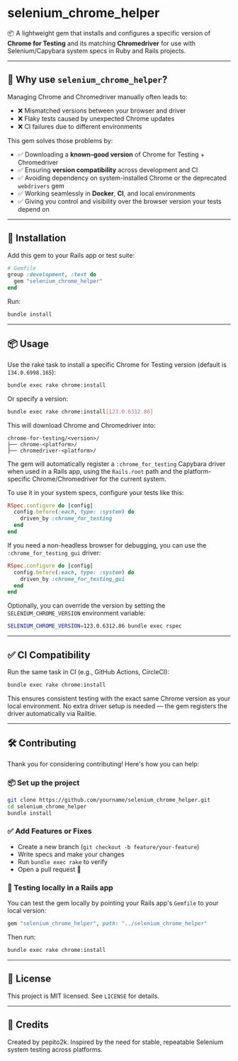 # selenium_chrome_helper

📦 A lightweight gem that installs and configures a specific version of **Chrome for Testing** and its matching **Chromedriver** for use with Selenium/Capybara system specs in Ruby and Rails projects.

---

## 🚀 Why use `selenium_chrome_helper`?

Managing Chrome and Chromedriver manually often leads to:

- ❌ Mismatched versions between your browser and driver
- ❌ Flaky tests caused by unexpected Chrome updates
- ❌ CI failures due to different environments

This gem solves those problems by:

- ✅ Downloading a **known-good version** of Chrome for Testing + Chromedriver
- ✅ Ensuring **version compatibility** across development and CI
- ✅ Avoiding dependency on system-installed Chrome or the deprecated `webdrivers` gem
- ✅ Working seamlessly in **Docker**, **CI**, and local environments
- ✅ Giving you control and visibility over the browser version your tests depend on

---

## 🔧 Installation

Add this gem to your Rails app or test suite:

```ruby
# Gemfile
group :development, :test do
  gem "selenium_chrome_helper"
end
```

Run:

```bash
bundle install
```

---

## 📦 Usage

Use the rake task to install a specific Chrome for Testing version (default is `134.0.6998.165`):

```bash
bundle exec rake chrome:install
```

Or specify a version:

```bash
bundle exec rake chrome:install[123.0.6312.86]
```

This will download Chrome and Chromedriver into:

```
chrome-for-testing/<version>/
├── chrome-<platform>/
├── chromedriver-<platform>/
```

The gem will automatically register a `:chrome_for_testing` Capybara driver when used in a Rails app, using the `Rails.root` path and the platform-specific Chrome/Chromedriver for the current system.

To use it in your system specs, configure your tests like this:

```ruby
RSpec.configure do |config|
  config.before(:each, type: :system) do
    driven_by :chrome_for_testing
  end
end
```

If you need a non-headless browser for debugging, you can use the `:chrome_for_testing_gui` driver:

```ruby
RSpec.configure do |config|
  config.before(:each, type: :system) do
    driven_by :chrome_for_testing_gui
  end
end
```

Optionally, you can override the version by setting the `SELENIUM_CHROME_VERSION` environment variable:

```bash
SELENIUM_CHROME_VERSION=123.0.6312.86 bundle exec rspec
```

---

## ✅ CI Compatibility

Run the same task in CI (e.g., GitHub Actions, CircleCI):

```bash
bundle exec rake chrome:install
```

This ensures consistent testing with the exact same Chrome version as your local environment. No extra driver setup is needed — the gem registers the driver automatically via Railtie.

---

## 🛠 Contributing

Thank you for considering contributing! Here's how you can help:

### 📦 Set up the project

```bash
git clone https://github.com/yourname/selenium_chrome_helper.git
cd selenium_chrome_helper
bundle install
```

### ✅ Add Features or Fixes

- Create a new branch (`git checkout -b feature/your-feature`)
- Write specs and make your changes
- Run `bundle exec rake` to verify
- Open a pull request 🙌

### 🧪 Testing locally in a Rails app

You can test the gem locally by pointing your Rails app's `Gemfile` to your local version:

```ruby
gem "selenium_chrome_helper", path: "../selenium_chrome_helper"
```

Then run:

```bash
bundle exec rake chrome:install
```

---

## 📄 License

This project is MIT licensed. See `LICENSE` for details.

---

## 🙌 Credits

Created by pepito2k. Inspired by the need for stable, repeatable Selenium system testing across platforms.

